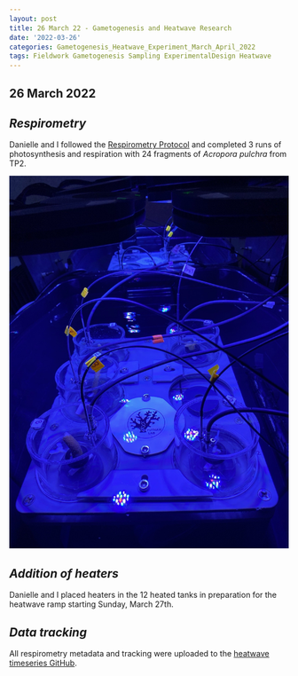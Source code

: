 ```yaml
---
layout: post
title: 26 March 22 - Gametogenesis and Heatwave Research
date: '2022-03-26'
categories: Gametogenesis_Heatwave_Experiment_March_April_2022
tags: Fieldwork Gametogenesis Sampling ExperimentalDesign Heatwave
---
```

## 26 March 2022

## *Respirometry*

Danielle and I followed the [Respirometry Protocol](https://github.com/daniellembecker/Gametogenesis/blob/main/protocols/2020-12-14-SDR-Respirometry-Protocol.md) and completed 3 runs of photosynthesis and respiration with 24 fragments of *Acropora pulchra* from TP2.

![respirometry set up](https://github.com/urol-e5/urol-e5.github.io/blob/master/images/March2022_Moorea/654AE9A0-8485-4E25-BC5D-BA5498BF31A3.JPG?raw=true)

## *Addition of heaters*

Danielle and I placed heaters in the 12 heated tanks in preparation for the heatwave ramp starting Sunday, March 27th. 

## *Data tracking*

All respirometry metadata and tracking were uploaded to the [heatwave timeseries GitHub](https://github.com/daniellembecker/Gametogenesis/tree/main/heatwave).
